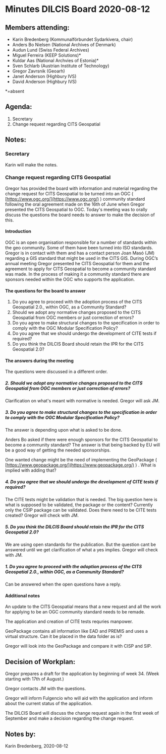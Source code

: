 # **Minutes DILCIS Board 2020-08-12**


## **Members attending:**



*   Karin Bredenberg (Kommunalförbundet Sydarkivera, chair)
*   Anders Bo Nielsen (National Archives of Denmark)
*   Audun Lund (Swiss Federal Archives)
*   Miguel Ferreira (KEEP Solutions)*
*   Kuldar Aas (National Archvies of Estonia)*
*   Sven Schlarb (Austrian Institute of Technology)
*   Gregor Zavrsnik (Geoarh)
*   Janet Anderson (Highbury IVS)
*   David Anderson (Highbury IVS)

*=absent 


## **Agenda:**



1. Secretary
2. Change request regarding CITS Geospatial


## **Notes:**


### Secretary

Karin will make the notes.


### Change request regarding CITS Geospatial

Gregor has provided the board with information and material regarding the change request for CITS Geospatial to be turned into an OGC ( [https://www.ogc.org/](https://www.ogc.org/) ) community standard following the oral agreement made on the 16th of June when Gregor presented the CITS Geospatial to OGC. Today's meeting was to orally discuss the questions the board needs to answer to make the decision of this.


#### Introduction

OGC is an open organisation responsible for a number of standards within the geo community. Some of them have been turned into ISO standards. Gregor is in contact with them and has a contact person Joan Masó (JM) regarding a GIS standard that might be used in the CITS GIS. During OGC’s annual meeting Gregor presented he CITS Geospatial for them and the agreement to apply for CITS Geospatial to become a community standard was made. In the process of making it a community standard there are sponsors needed within the OGC who supports the application.


#### The questions for the board to answer



1. Do you agree to proceed with the adoption process of the CITS Geospatial 2.0., within OGC, as a Community Standard?
2. Should we adopt any normative changes proposed to the CITS Geospatial from OGC members or just correction of errors?
3. Do you agree to make structural changes to the specification in order to comply with the OGC Modular Specification Policy?
4. Do you agree that we should undergo the development of CITE tests if required?
5. Do you think the DILCIS Board should retain the IPR for the CITS Geospatial 2.0?


#### The answers during the meeting

The questions were discussed in a different order.


##### 2. Should we adopt any normative changes proposed to the CITS Geospatial from OGC members or just correction of errors?

Clarification on what's meant with normative is needed. Gregor will ask JM.


##### 3. Do you agree to make structural changes to the specification in order to comply with the OGC Modular Specification Policy?

The answer is depending upon what is asked to be done. 

Anders Bo asked if there were enough sponsors for the CITS Geospatial to become a community standard? The answer is that being backed by EU will be a good way of getting the needed sponsorships.

One wanted change might be the need of implementing the GeoPackage ( [https://www.geopackage.org/](https://www.geopackage.org/) ) . What is implied with adding that?


##### 4. Do you agree that we should undergo the development of CITE tests if required?

The CITE tests might be validation that is needed. The big question here is what is supposed to be validated, the package or the content? Currently only the CSIP package can be validated. Does there need to be CITE tests created?  Gregor will check with JM.


##### 5. Do you think the DILCIS Board should retain the IPR for the CITS Geospatial 2.0?

We are using open standards for the publication. But the question cant be answered until we get clarification of what a yes implies. Gregor will check with JM.


##### 1. Do you agree to proceed with the adoption process of the CITS Geospatial 2.0., within OGC, as a Community Standard?

Can be answered when the open questions have a reply.


#### Additional notes

An update to the CITS Geospatial means that a new request and all the work for applying to be an OGC community standard needs to be remade.

The application and creation of CITE tests requries manpower.

GeoPackage contains all information like EAD and PREMIS and uses a virtual structure. Can it be placed in the data folder as is?

Gregor will look into the GeoPackage and compare it with CISP and SIP.


## **Decision of Workplan:**

Gregor prepares a draft for the application by beginning of week 34. (Week starting with 17th of August.)

Gregor contacts JM with the questions.

Gregor will inform Fulgencio who will aid with the application and inform about the current status of the application.

The DILCIS Board will discuss the change request again in the first week of September and make a decision regarding the change request.


## **Notes by:**

Karin Bredenberg, 2020-08-12
